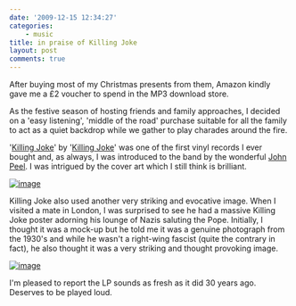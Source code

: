 ```yaml
---
date: '2009-12-15 12:34:27'
categories:
    - music
title: in praise of Killing Joke
layout: post
comments: true
---
```

After buying most of my Christmas presents from them, Amazon kindly gave
me a &pound;2 voucher to spend in the MP3 download store.

As the festive season of hosting friends and family approaches, I
decided on a 'easy listening', 'middle of the road' purchase suitable
for all the family to act as a quiet backdrop while we gather to play
charades around the fire. 

'[Killing Joke](http://www.amazon.co.uk/Killing-Joke/dp/B0009RRRC8/ref=ntt_mus_ep_dpp_2)'
by '[Killing Joke](http://en.wikipedia.org/wiki/Killing_Joke)' was one
of the first vinyl records I ever bought and, as always, I was
introduced to the band by the wonderful 
[John Peel](http://www.nbrightside.com/blog/2006/09/08/margrave-of-the-marshes). 
I was intrigued by the cover art which I still think is brilliant.

[![image](http://lh4.ggpht.com/_l2uGy1RGCiE/Syd-Mc4zSiI/AAAAAAAABes/MOwR8IEOvbE/s800/Killing-Joke.jpg)](http://picasaweb.google.co.uk/lh/photo/mhfXJaHAc9B7sD8RHEG9Rw?feat=embedwebsite)

Killing Joke also used another very striking and evocative image. When
I visited a mate in London, I was surprised to see he had a massive
Killing Joke poster adorning his lounge of Nazis saluting the Pope.
Initially, I thought it was a mock-up but he told me it was a genuine
photograph from the 1930's and while he wasn't a right-wing fascist
(quite the contrary in fact), he also thought it was a very striking
and thought provoking image.

[![image](http://lh4.ggpht.com/_l2uGy1RGCiE/Syd-MrXOpPI/AAAAAAAABew/U7Nc1_bAShg/s800/Nazis-Pope.jpg)](http://picasaweb.google.co.uk/lh/photo/uKSRj0kFXVAlDP-yC_b_kw?feat=embedwebsite)

I'm pleased to report the LP sounds as fresh as it did 30 years ago.
Deserves to be played loud.
